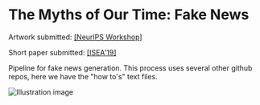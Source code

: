 # The Myths of Our Time: Fake News 

Artwork submitted: [[NeurIPS Workshop]](http://www.aiartonline.com/community/vit-ruzicka-eunsu-kang-david-gordon-ankita-patel-jacqui-fashimpaur-manzil-zaheer/)

Short paper submitted: [[ISEA'19]](http://isea2019.isea-international.org/daily26.asp)

Pipeline for fake news generation. This process uses several other github repos, here we have the "how to's" text files.

![Illustration image](https://github.com/previtus/fake_news_generation_mark_I/blob/master/pipeline_illustration.png)
